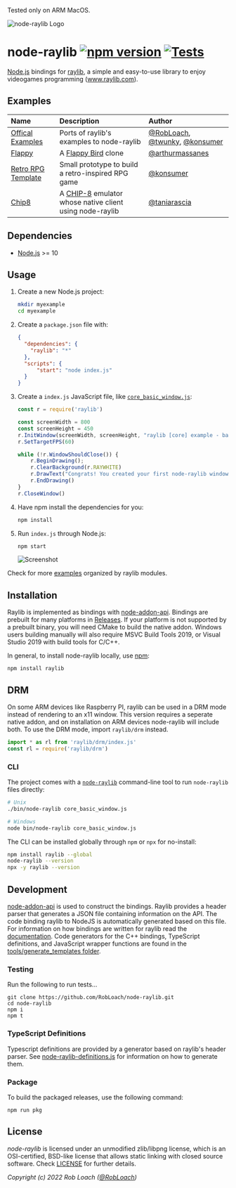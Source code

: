 Tested only on ARM MacOS.

![node-raylib Logo](logo/raylib-node_256x256.png)

# node-raylib [![npm version](http://img.shields.io/npm/v/raylib.svg)](https://npmjs.org/package/raylib "View this project on npm") [![Tests](https://github.com/RobLoach/node-raylib/workflows/Tests/badge.svg)](https://github.com/RobLoach/node-raylib/actions?query=workflow%3ATests+branch%3Amaster "See automated test status on GitHub Actions")

[Node.js](https://nodejs.org) bindings for [raylib](https://www.raylib.com/), a simple and easy-to-use library to enjoy videogames programming (www.raylib.com).

## Examples

| Name | Description | Author |
|:-----|:------------|:-------|
| [Offical Examples](examples) | Ports of raylib's examples to node-raylib | [@RobLoach](https://github.com/robloach), [@twunky](https://github.com/twuky), [@konsumer](https://github.com/konsumer) |
| [Flappy](https://github.com/arthurmassanes/flappy) | A [Flappy Bird](https://en.wikipedia.org/wiki/Flappy_Bird) clone | [@arthurmassanes](https://github.com/arthurmassanes) |
| [Retro RPG Template](https://github.com/notnullgames/raylib-example-retro_rpg) | Small prototype to build a retro-inspired RPG game | [@konsumer](https://github.com/konsumer) |
| [Chip8](https://github.com/taniarascia/chip8) | A [CHIP-8](https://en.wikipedia.org/wiki/CHIP-8) emulator whose native client using node-raylib | [@taniarascia](https://github.com/taniarascia) |

## Dependencies

- [Node.js](https://nodejs.org) >= 10

## Usage

1. Create a new Node.js project:
    ``` bash
    mkdir myexample
    cd myexample
    ```

2. Create a `package.json` file with:
    ``` json
    {
      "dependencies": {
        "raylib": "*"
      },
      "scripts": {
          "start": "node index.js"
      }
    }
    ```

3. Create a `index.js` JavaScript file, like [`core_basic_window.js`](examples/core/core_basic_window.js):
    ``` javascript
    const r = require('raylib')

    const screenWidth = 800
    const screenHeight = 450
    r.InitWindow(screenWidth, screenHeight, "raylib [core] example - basic window")
    r.SetTargetFPS(60)

    while (!r.WindowShouldClose()) {
        r.BeginDrawing();
        r.ClearBackground(r.RAYWHITE)
        r.DrawText("Congrats! You created your first node-raylib window!", 120, 200, 20, r.LIGHTGRAY)
        r.EndDrawing()
    }
    r.CloseWindow()
    ```

4. Have npm install the dependencies for you:
    ``` bash
    npm install
    ```

5. Run `index.js` through Node.js:
    ``` bash
    npm start
    ```
    ![Screenshot](examples/core/core_basic_window.png)

Check for more [examples](examples) organized by raylib modules.

## Installation

Raylib is implemented as bindings with [node-addon-api](https://github.com/nodejs/node-addon-api). Bindings are prebuilt for many platforms in [Releases](https://github.com/RobLoach/node-raylib/releases). If your platform is not supported by a prebuilt binary, you will need CMake to build the native addon. Windows users building manually will also require MSVC Build Tools 2019, or Visual Studio 2019 with build tools for C/C++.

In general, to install node-raylib locally, use [npm](https://www.npmjs.com/):
```
npm install raylib
```

## DRM
On some ARM devices like Raspberry PI, raylib can be used in a DRM mode instead of rendering to an x11 window. This version requires a seperate
native addon, and on installation on ARM devices node-raylib will include both. To use the DRM mode, import `raylib/drm` instead.
```js
import * as rl from 'raylib/drm/index.js'
const rl = require('raylib/drm')
```

### CLI

The project comes with a [`node-raylib`](https://github.com/RobLoach/node-raylib/blob/master/bin/node-raylib) command-line tool to run `node-raylib` files directly:

``` bash
# Unix
./bin/node-raylib core_basic_window.js

# Windows
node bin/node-raylib core_basic_window.js
```

The CLI can be installed globally through `npm` or `npx` for no-install:

``` bash
npm install raylib --global
node-raylib --version
npx -y raylib --version
```

## Development

[node-addon-api](https://github.com/nodejs/node-addon-api) is used to construct the bindings. Raylib provides a header parser that generates a JSON file containing information on the API. The code binding raylib to NodeJS is automatically generated based on this file. For information on how bindings are written for raylib read the [documentation](docs). Code generators for the C++ bindings, TypeScript definitions, and JavaScript wrapper functions are found in the [tools/generate_templates folder](tools/generate_templates).

### Testing
Run the following to run tests...

```
git clone https://github.com/RobLoach/node-raylib.git
cd node-raylib
npm i
npm t
```

### TypeScript Definitions

Typescript definitions are provided by a generator based on raylib's header parser. See [node-raylib-definitions.js](tools/generate_templates/node-raylib-definitions.js) for information on how to generate them.

### Package

To build the packaged releases, use the following command:

```
npm run pkg
```

## License

*node-raylib* is licensed under an unmodified zlib/libpng license, which is an OSI-certified,
BSD-like license that allows static linking with closed source software. Check [LICENSE](LICENSE) for further details.

*Copyright (c) 2022 Rob Loach ([@RobLoach](https://twitter.com/RobLoach))*
